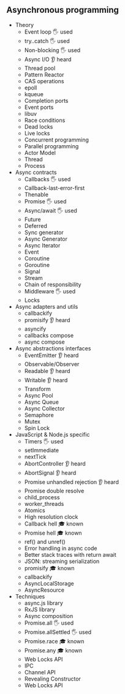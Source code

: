 ## Asynchronous programming

- Theory
  - Event loop  🖐️ used
  - try..catch  🖐️ used
  - Non-blocking  🖐️ used
  - Async I/O 👂 heard
  - Thread pool
  - Pattern Reactor
  - CAS operations
  - epoll
  - kqueue
  - Completion ports
  - Event ports
  - libuv
  - Race conditions
  - Dead locks
  - Live locks
  - Concurrent programming
  - Parallel programming
  - Actor Model
  - Thread
  - Process
- Async contracts
  - Callbacks  🖐️ used
  - Callback-last-error-first
  - Thenable
  - Promise  🖐️ used
  - Async/await  🖐️ used
  - Future
  - Deferred
  - Sync generator
  - Async Generator
  - Async Iterator
  - Event
  - Coroutine
  - Goroutine
  - Signal
  - Stream
  - Chain of responsibility
  - Middleware  🖐️ used
  - Locks
- Async adapters and utils
  - callbackify 
  - promisify 👂 heard
  - asyncify
  - callbacks compose
  - async compose
- Async abstractions interfaces
  - EventEmitter 👂 heard
  - Observable/Observer
  - Readable 👂 heard
  - Writable 👂 heard
  - Transform
  - Async Pool
  - Async Queue
  - Async Collector
  - Semaphore
  - Mutex
  - Spin Lock
- JavaScript & Node.js specific
  - Timers  🖐️ used
  - setImmediate 
  - nextTick
  - AbortController 👂 heard
  - AbortSignal 👂 heard
  - Promise unhandled rejection 👂 heard
  - Promise double resolve
  - child_process
  - worker_threads
  - Atomics
  - High resolution clock
  - Callback hell  🎓 known
  - Promise hell  🎓 known
  - ref() and unref()
  - Error handling in async code
  - Better stack traces with return await
  - JSON: streaming serialization
  - promisify 🎓 known
  - callbackify
  - AsyncLocalStorage
  - AsyncResource
- Techniques
  - async.js library
  - RxJS library
  - Async composition
  - Promise.all  🖐️ used
  - Promise.allSettled  🖐️ used
  - Promise.race 🎓 known
  - Promise.any 🎓 known
  - Web Locks API
  - IPC
  - Channel API
  - Revealing Constructor
  - Web Locks API
